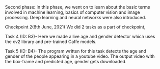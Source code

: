 Second phase:
In this phase, we went on to learn about the basic terms involved in machine learning, basics of computer vision and image processing. 
Deep learning and neural networks were also introduced.

Checkpoint 2(8th June, 2021)
We did 2 tasks as a part of checkpoint,

Task 4 (ID: B3)-
Here we made a live age and gender detector which uses the cv2 library and pre-trained Caffe models. 

Task 5 (ID: B4)-
The program written for this task detects the age and gender of the people appearing in a youtube video. 
The output video with the box-frame and predicted age, gender gets downloaded.
